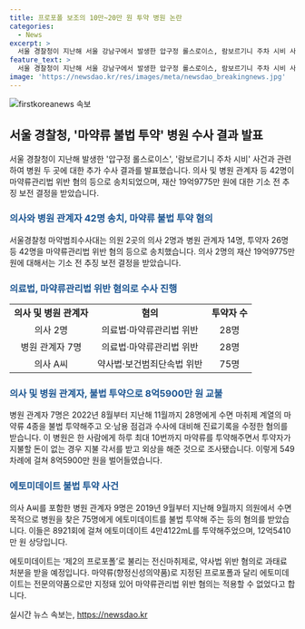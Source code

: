 ```yaml
---
title: 프로포폴 보조의 10만~20만 원 투약 병원 논란
categories:
  - News
excerpt: >
  서울 경찰청이 지난해 서울 강남구에서 발생한 압구정 롤스로이스, 람보르기니 주차 시비 사건과 연루된 병원 두 곳에 대한 추가 수사를 벌였다. 의사와 병원 관계자 등 42명이 마약류를 상습적으로 환자들에게 투약한 혐의로 송치됐으며, 재산 19억9775만 원에 대한 추징 보전 결정도 받았다. 이들은 수면 마취제 계열의 마약류를 불법 투여하고 진료기록을 수정한 혐의로 조사를 받고 있다. 이 외 에토미데이트로 불법 투약 영업을 한 의사 등도 검찰에 송치됐으며, 이에 관련된 추가 수사가 이뤄지고 있다. 해당 병원은 수많은 환자들로부터 약물을 통해 8억5900만 원을 벌어들인 것으로 밝혀졌다.
feature_text: >
  서울 경찰청이 지난해 서울 강남구에서 발생한 압구정 롤스로이스, 람보르기니 주차 시비 사건과 연루된 병원 두 곳에 대한 추가 수사를 벌였다. 의사와 병원 관계자 등 42명이 마약류를 상습적으로 환자들에게 투약한 혐의로 송치됐으며, 재산 19억9775만 원에 대한 추징 보전 결정도 받았다. 이들은 수면 마취제 계열의 마약류를 불법 투여하고 진료기록을 수정한 혐의로 조사를 받고 있다. 이 외 에토미데이트로 불법 투약 영업을 한 의사 등도 검찰에 송치됐으며, 이에 관련된 추가 수사가 이뤄지고 있다. 해당 병원은 수많은 환자들로부터 약물을 통해 8억5900만 원을 벌어들인 것으로 밝혀졌다.
image: 'https://newsdao.kr/res/images/meta/newsdao_breakingnews.jpg'
---
```


<p><img src="https://newsdao.kr/res/images/meta/newsdao_breakingnews.jpg" alt="firstkoreanews 속보" /></p>

<h2 data-ke-size="size26">서울 경찰청, '마약류 불법 투약' 병원 수사 결과 발표</h2>

<p data-ke-size="size16">서울 경찰청이 지난해 발생한 '압구정 롤스로이스', '람보르기니 주차 시비' 사건과 관련하여 병원 두 곳에 대한 추가 수사 결과를 발표했습니다. 의사 및 병원 관계자 등 42명이 마약류관리법 위반 혐의 등으로 송치되었으며, 재산 19억9775만 원에 대한 기소 전 추징 보전 결정을 받았습니다.</p>

<h3><span style="color: #1a5490;">의사와 병원 관계자 42명 송치, 마약류 불법 투약 혐의</span></h3>

<p data-ke-size="size16">서울경찰청 마약범죄수사대는 의원 2곳의 의사 2명과 병원 관계자 14명, 투약자 26명 등 42명을 마약류관리법 위반 혐의 등으로 송치했습니다. 의사 2명의 재산 19억9775만 원에 대해서는 기소 전 추징 보전 결정을 받았습니다.</p>

<h3><span style="color: #1a5490;">의료법, 마약류관리법 위반 혐의로 수사 진행</span></h3>

<table>
    <tr>
        <td style="text-align: center; height: 17px;"><b>의사 및 병원 관계자</b></td>
        <td style="text-align: center; height: 17px;"><b>혐의</b></td>
        <td style="text-align: center; height: 17px;"><b>투약자 수</b></td>
    </tr>
    <tr>
        <td style="text-align: center; height: 17px;">의사 2명</td>
        <td style="text-align: center; height: 17px;">의료법·마약류관리법 위반</td>
        <td style="text-align: center; height: 17px;">28명</td>
    </tr>
    <tr>
        <td style="text-align: center; height: 17px;">병원 관계자 7명</td>
        <td style="text-align: center; height: 17px;">의료법·마약류관리법 위반</td>
        <td style="text-align: center; height: 17px;">28명</td>
    </tr>
    <tr>
        <td style="text-align: center; height: 17px;">의사 A씨</td>
        <td style="text-align: center; height: 17px;">약사법·보건범죄단속법 위반</td>
        <td style="text-align: center; height: 17px;">75명</td>
    </tr>
</table>

<h3><span style="color: #1a5490;">의사 및 병원 관계자, 불법 투약으로 8억5900만 원 교불</span></h3>

<p data-ke-size="size16">병원 관계자 7명은 2022년 8월부터 지난해 11월까지 28명에게 수면 마취제 계열의 마약류 4종을 불법 투약해주고 오·남용 점검과 수사에 대비해 진료기록을 수정한 혐의를 받습니다. 이 병원은 한 사람에게 하루 최대 10번까지 마약류를 투약해주면서 투약자가 지불할 돈이 없는 경우 지불 각서를 받고 외상을 해준 것으로 조사됐습니다. 이렇게 549차례에 걸쳐 8억5900만 원을 벌어들였습니다.</p>

<h3><span style="color: #1a5490;">에토미데이트 불법 투약 사건</span></h3>

<p data-ke-size="size16">의사 A씨를 포함한 병원 관계자 9명은 2019년 9월부터 지난해 9월까지 의원에서 수면 목적으로 병원을 찾은 75명에게 에토미데이트를 불법 투약해 주는 등의 혐의를 받았습니다. 이들은 8921회에 걸쳐 에토미데이트 4만4122mL를 투약해주었으며, 12억5410만 원 상당입니다.</p>

<p data-ke-size="size16">에토미데이트는 ‘제2의 프로포폴’로 불리는 전신마취제로, 약사법 위반 혐의로 과태료 처분을 받을 예정입니다. 마약류(향정신성의약품)로 지정된 프로포폴과 달리 에토미데이트는 전문의약품으로만 지정돼 있어 마약류관리법 위반 혐의는 적용할 수 없었다고 합니다.</p>
실시간 뉴스 속보는, <a href="https://newsdao.kr" rel="dofollow">https://newsdao.kr</a>


